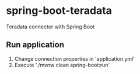 # spring-boot-teradata
Teradata connector with Spring Boot

## Run application
1. Change connection properties in 'application.yml'
2. Execute './mvnw clean spring-boot:run'
